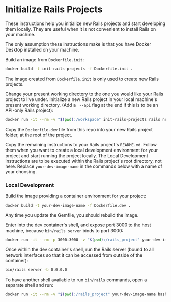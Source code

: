 # Initialize Rails Projects

These instructions help you initialize new Rails projects and start developing
them locally. They are useful when it is not convenient to install Rails on your
machine.

The only assumption these instructions make is that you have Docker Desktop
installed on your machine.

Build an image from `Dockerfile.init`:
```bash
docker build -t init-rails-projects -f Dockerfile.init .
```

The image created from `Dockerfile.init` is only used to create new Rails
projects.

Change your present working directory to the one you would like your Rails 
project to live under. Initialize a new Rails project in your local machine's 
present working directory. (Add a ` --api` flag at the end if this is to be an
API-only Rails project):
```bash
docker run -it --rm -v "$(pwd):/workspace" init-rails-projects rails new your-rails-project-name
```

Copy the `Dockerfile.dev` file from this repo into your new Rails project 
folder, at the root of the project.

Copy the remaining instructions to your Rails project's `README.md`. Follow them
when you want to create a local development environment for your project and
start running the project locally. The Local Development instructions are to be
executed within the Rails project's root directory, not here. Replace 
`your-dev-image-name` in the commands below with a name of your choosing.

### Local Development

Build the image providing a container environment for your project:
```bash
docker build -t your-dev-image-name -f Dockerfile.dev .
```

Any time you update the Gemfile, you should rebuild the image.

Enter into the dev container's shell, and expose port 3000 to the host machine, 
because `bin/rails server` binds to port 3000:
```bash
docker run -it --rm -p 3000:3000 -v "$(pwd):/rails_project" your-dev-image-name bash
```

Once within the dev container's shell, run the Rails server (bound to all
network interfaces so that it can be accessed from outside of the container):
```bash
bin/rails server -b 0.0.0.0
```

To have another shell available to run `bin/rails` commands, open a separate
shell and run:
```bash
docker run -it --rm -v "$(pwd):/rails_project" your-dev-image-name bash
```
